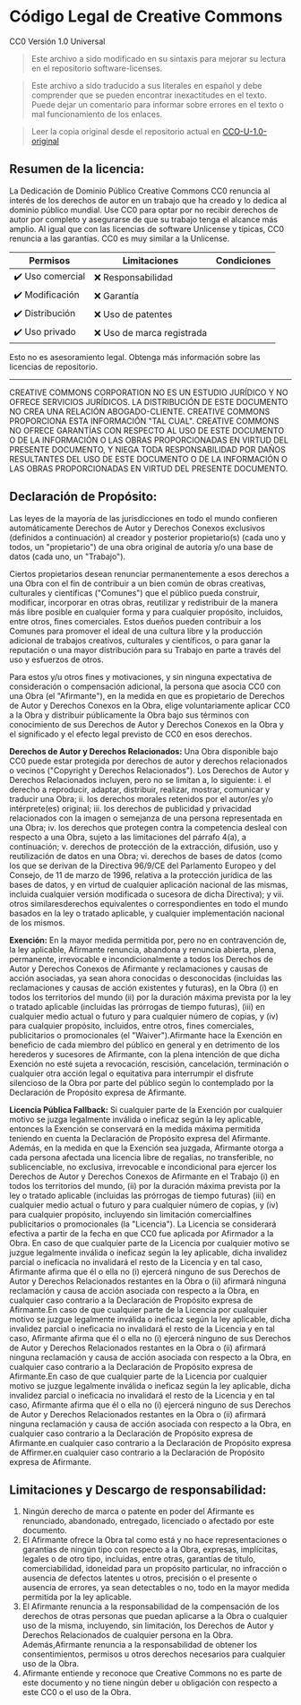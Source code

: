 # Código Legal de Creative Commons

CC0 Versión 1.0 Universal

> Este archivo a sido modificado en su sintaxis para mejorar su lectura en el repositorio software-licenses.

> Este archivo a sido traducido a sus literales en español y debe comprender que se pueden encontrar inexactitudes en el texto. Puede dejar un comentario para informar sobre errores en el texto o mal funcionamiento de los enlaces.

> Leer la copia original desde el repositorio actual en [CCO-U-1.0-original](./original-licenses/CCO-U-1.0-original)

## Resumen de la licencia:

La Dedicación de Dominio Público Creative Commons CC0 renuncia al interés de los derechos de autor en un trabajo que ha creado y lo dedica al dominio público mundial. Use CC0 para optar por no recibir derechos de autor por completo y asegurarse de que su trabajo tenga el alcance más amplio. Al igual que con las licencias de software Unlicense y típicas, CC0 renuncia a las garantías. CC0 es muy similar a la Unlicense.

| Permisos         | Limitaciones               | Condiciones |
| ---------------- | -------------------------- | ----------- |
| ✔️ Uso comercial | ❌ Responsabilidad         |             |
| ✔️ Modificación  | ❌ Garantía                |             |
| ✔️ Distribución  | ❌ Uso de patentes         |             |
| ✔️ Uso privado   | ❌ Uso de marca registrada |             |

Esto no es asesoramiento legal. Obtenga más información sobre las licencias de repositorio.

---

CREATIVE COMMONS CORPORATION NO ES UN ESTUDIO JURÍDICO Y NO OFRECE SERVICIOS JURÍDICOS. LA DISTRIBUCIÓN DE ESTE DOCUMENTO NO CREA UNA RELACIÓN ABOGADO-CLIENTE. CREATIVE COMMONS PROPORCIONA ESTA INFORMACIÓN "TAL CUAL". CREATIVE COMMONS NO OFRECE GARANTÍAS CON RESPECTO AL USO DE ESTE DOCUMENTO O DE LA INFORMACIÓN O LAS OBRAS PROPORCIONADAS EN VIRTUD DEL PRESENTE DOCUMENTO, Y NIEGA TODA RESPONSABILIDAD POR DAÑOS RESULTANTES DEL USO DE ESTE DOCUMENTO O DE LA INFORMACIÓN O LAS OBRAS PROPORCIONADAS EN VIRTUD DEL PRESENTE DOCUMENTO.

## Declaración de Propósito:

Las leyes de la mayoría de las jurisdicciones en todo el mundo confieren automáticamente Derechos de Autor y Derechos Conexos exclusivos (definidos a continuación) al creador y posterior propietario(s) (cada uno y todos, un "propietario") de una obra original de autoría y/o una base de datos (cada uno, un "Trabajo").

Ciertos propietarios desean renunciar permanentemente a esos derechos a una Obra con el fin de contribuir a un bien común de obras creativas, culturales y científicas ("Comunes") que el público pueda construir, modificar, incorporar en otras obras, reutilizar y redistribuir de la manera más libre posible en cualquier forma y para cualquier propósito, incluidos, entre otros, fines comerciales. Estos dueños pueden contribuir a los Comunes para promover el ideal de una cultura libre y la producción adicional de trabajos creativos, culturales y científicos, o para ganar la reputación o una mayor distribución para su Trabajo en parte a través del uso y esfuerzos de otros.

Para estos y/u otros fines y motivaciones, y sin ninguna expectativa de consideración o compensación adicional, la persona que asocia CC0 con una Obra (el "Afirmante"), en la medida en que es propietario de Derechos de Autor y Derechos Conexos en la Obra, elige voluntariamente aplicar CC0 a la Obra y distribuir públicamente la Obra bajo sus términos con conocimiento de sus Derechos de Autor y Derechos Conexos en la Obra y el significado y el efecto legal previsto de CC0 en esos derechos.

**Derechos de Autor y Derechos Relacionados:** Una Obra disponible bajo CC0 puede estar protegida por derechos de autor y derechos relacionados o vecinos ("Copyright y Derechos Relacionados"). Los Derechos de Autor y Derechos Relacionados incluyen, pero no se limitan a, lo siguiente: i. el derecho a reproducir, adaptar, distribuir, realizar, mostrar, comunicar y traducir una Obra; ii. los derechos morales retenidos por el autor/es y/o intérprete(es) original; iii. los derechos de publicidad y privacidad relacionados con la imagen o semejanza de una persona representada en una Obra; iv. los derechos que protegen contra la competencia desleal con respecto a una Obra, sujeto a las limitaciones del párrafo 4(a), a continuación; v. derechos de protección de la extracción, difusión, uso y reutilización de datos en una Obra; vi. derechos de bases de datos (como los que se derivan de la Directiva 96/9/CE del Parlamento Europeo y del Consejo, de 11 de marzo de 1996, relativa a la protección jurídica de las bases de datos, y en virtud de cualquier aplicación nacional de las mismas, incluida cualquier versión modificada o sucesora de dicha Directiva); y vii. otros similaresderechos equivalentes o correspondientes en todo el mundo basados en la ley o tratado aplicable, y cualquier implementación nacional de los mismos.

**Exención:** En la mayor medida permitida por, pero no en contravención de, la ley aplicable, Afirmante renuncia, abandona y renuncia abierta, plena, permanente, irrevocable e incondicionalmente a todos los Derechos de Autor y Derechos Conexos de Afirmante y reclamaciones y causas de acción asociadas, ya sean ahora conocidas o desconocidas (incluidas las reclamaciones y causas de acción existentes y futuras), en la Obra (i) en todos los territorios del mundo (ii) por la duración máxima prevista por la ley o tratado aplicable (incluidas las prórrogas de tiempo futuras), (iii) en cualquier medio actual o futuro y para cualquier número de copias, y (iv) para cualquier propósito, incluidos, entre otros, fines comerciales, publicitarios o promocionales (el "Waiver").Afirmante hace la Exención en beneficio de cada miembro del público en general y en detrimento de los herederos y sucesores de Afirmante, con la plena intención de que dicha Exención no esté sujeta a revocación, rescisión, cancelación, terminación o cualquier otra acción legal o equitativa para interrumpir el disfrute silencioso de la Obra por parte del público según lo contemplado por la Declaración de Propósito expresa de Afirmante.

**Licencia Pública Fallback:** Si cualquier parte de la Exención por cualquier motivo se juzga legalmente inválida o ineficaz según la ley aplicable, entonces la Exención se conservará en la medida máxima permitida teniendo en cuenta la Declaración de Propósito expresa del Afirmante. Además, en la medida en que la Exención sea juzgada, Afirmante otorga a cada persona afectada una licencia libre de regalías, no transferible, no sublicenciable, no exclusiva, irrevocable e incondicional para ejercer los Derechos de Autor y Derechos Conexos de Afirmante en el Trabajo (i) en todos los territorios del mundo, (ii) por la duración máxima prevista por la ley o tratado aplicable (incluidas las prórrogas de tiempo futuras) (iii) en cualquier medio actual o futuro y para cualquier número de copias, y (iv) para cualquier propósito, incluyendo sin limitación comercialfines publicitarios o promocionales (la "Licencia"). La Licencia se considerará efectiva a partir de la fecha en que CC0 fue aplicada por Afirmador a la Obra. En caso de que cualquier parte de la Licencia por cualquier motivo se juzgue legalmente inválida o ineficaz según la ley aplicable, dicha invalidez parcial o ineficacia no invalidará el resto de la Licencia y en tal caso, Afirmante afirma que él o ella no (i) ejercerá ninguno de sus Derechos de Autor y Derechos Relacionados restantes en la Obra o (ii) afirmará ninguna reclamación y causa de acción asociada con respecto a la Obra, en cualquier caso contrario a la Declaración de Propósito expresa de Afirmante.En caso de que cualquier parte de la Licencia por cualquier motivo se juzgue legalmente inválida o ineficaz según la ley aplicable, dicha invalidez parcial o ineficacia no invalidará el resto de la Licencia y en tal caso, Afirmante afirma que él o ella no (i) ejercerá ninguno de sus Derechos de Autor y Derechos Relacionados restantes en la Obra o (ii) afirmará ninguna reclamación y causa de acción asociada con respecto a la Obra, en cualquier caso contrario a la Declaración de Propósito expresa de Afirmante.En caso de que cualquier parte de la Licencia por cualquier motivo se juzgue legalmente inválida o ineficaz según la ley aplicable, dicha invalidez parcial o ineficacia no invalidará el resto de la Licencia y en tal caso, Afirmante afirma que él o ella no (i) ejercerá ninguno de sus Derechos de Autor y Derechos Relacionados restantes en la Obra o (ii) afirmará ninguna reclamación y causa de acción asociada con respecto a la Obra, en cualquier caso contrario a la Declaración de Propósito expresa de Afirmante.en cualquier caso contrario a la Declaración de Propósito expresa de Affirmer.en cualquier caso contrario a la Declaración de Propósito expresa de Afirmante.

## Limitaciones y Descargo de responsabilidad:

1. Ningún derecho de marca o patente en poder del Afirmante es renunciado, abandonado, entregado, licenciado o afectado por este documento.
2. El Afirmante ofrece la Obra tal como está y no hace representaciones o garantías de ningún tipo con respecto a la Obra, expresas, implícitas, legales o de otro tipo, incluidas, entre otras, garantías de título, comerciabilidad, idoneidad para un propósito particular, no infracción o ausencia de defectos latentes u otros, precisión o el presente o ausencia de errores, ya sean detectables o no, todo en la mayor medida permitida por la ley aplicable.
3. El Afirmante renuncia a la responsabilidad de la compensación de los derechos de otras personas que puedan aplicarse a la Obra o cualquier uso de la misma, incluyendo, sin limitación, los Derechos de Autor y Derechos Relacionados de cualquier persona en la Obra. Además,Afirmante renuncia a la responsabilidad de obtener los consentimientos, permisos u otros derechos necesarios para cualquier uso de la Obra.
4. Afirmante entiende y reconoce que Creative Commons no es parte de este documento y no tiene ningún deber u obligación con respecto a este CC0 o el uso de la Obra.
